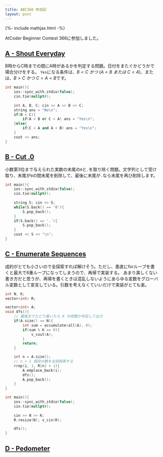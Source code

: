 ```yaml
---
title: ABC366 参加記
layout: post
---
```


{%- include mathjax.html -%}

AtCoder Beginner Contest 366に参加しました。

## [A - Shout Everyday](https://atcoder.jp/contests/abc367/tasks/abc367_a)
B時からC時までの間にA時があるかを判定する問題。日付をまたぐかどうかで場合分けをする。
`Yes`になる条件は、$B<C~かつ~(A<B~または~C<A)$、または、$B>C~かつ~C<A<B$です。
```c++
int main(){
    ios::sync_with_stdio(false);
    cin.tie(nullptr);
    
    int A, B, C; cin >> A >> B >> C;
    string ans = "No\n";
    if(B < C){
        if(A < B or C < A) ans = "Yes\n";
    }else{
        if(C < A and A < B) ans = "Yes\n";
    }
    cout << ans;
}
```

## [B - Cut .0](https://atcoder.jp/contests/abc367/tasks/abc367_b)
小数第3位まで与えられた実数の末尾の`0`と`.`を取り除く問題。文字列として受け取り、末尾が`0`の間末尾を削除して、最後に末尾が`.`なら末尾を再び削除します。
```c++
int main(){
    ios::sync_with_stdio(false);
    cin.tie(nullptr);
    
    string S; cin >> S;
    while(S.back() == '0'){
        S.pop_back();
    }
    if(S.back() == '.'){
        S.pop_back();
    }
    cout << S << "\n";
}
```

## [C - Enumerate Sequences](https://atcoder.jp/contests/abc367/tasks/abc367_c)

成約がとても小さいので全探索すれば解けそう。ただし、愚直にforループを書くと最大で8重ループになってしまうので、再帰で実装する。
あまり美しくない書き方だと思うが、再帰を書くときは混乱しないようにあらゆる変数をグローバル変数として宣言している。引数を考えなくていいだけで実装がとても楽。
```c++
int N, K;
vector<int> R;

vector<int> A;
void dfs(){
    // 最後までたどり着いたら K の倍数か判定して出力
    if(A.size() == N){
        int sum = accumulate(all(A), 0);
        if(sum % K == 0){
            v_cout(A);
        }
        return;
    }

    int n = A.size();
    // n + 1 個目の数を全部探索する
    rrep(i, 1, R[n] + 1){
        A.emplace_back(i);
        dfs();
        A.pop_back();
    }
}

int main(){
    ios::sync_with_stdio(false);
    cin.tie(nullptr);
    
    cin >> N >> K;
    R.resize(N); v_cin(R);

    dfs();
}
```

## [D - Pedometer](https://atcoder.jp/contests/abc367/tasks/abc367_d)